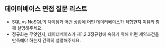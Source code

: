 ## 데이터베이스 면접 질문 리스트

- SQL vs NoSQL의 차이점과 어떤 상황에 어떤 데이터베이스가 적합한지 이유와 함께 설명해주세요.
- 정규화는 무엇인지, 데이터베이스가 제1,2,3정규형에 속하기 위해 어떤 제약조건을 만족해야 하는지 간략히 설명해주세요.

